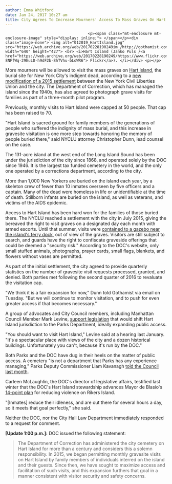 ```yaml
---
author: Emma Whitford
date: Jan 24, 2017 10:27 am
title: City Agrees To Increase Mourners' Access To Mass Graves On Hart Island
---
```


	
										<p><span class="mt-enclosure mt-enclosure-image" style="display: inline;"> </span></p><div class="image-none"> <img alt="012019_HartIsland.jpg" src="https://web.archive.org/web/20170228190249im_/http://gothamist.com/attachments/nyc_ewhitford/012019_HartIsland.jpg" width="640" height="427"> <br> <i>Hart Island (Janko Puls /<a href="https://web.archive.org/web/20170228190249/https://www.flickr.com/photos/jankor/5122715812/in/photolist-8NFfWq-29EuLD-h9dF2b-8hTVhu-bLoWR6"> Flickr</a>). </i></div> <p></p>

<p>More mourners will be allowed to visit the mass graves on <a href="https://web.archive.org/web/20170228190249/http://gothamist.com/2016/01/20/hart_island_doc.php">Hart Island</a>, the burial site for New York City&apos;s indigent dead, according to a <a href="https://web.archive.org/web/20170228190249/http://www.nyclu.org/files/releases/Hart-Island-Settlement-modification.pdf">new modification of a 2015 settlement</a> between the New York Civil Liberties Union and the city. The Department of Correction, which has managed the island since the 1940s, has also agreed to photograph grave visits for families as part of a three-month pilot program. </p>

<p>Previously, monthly visits to Hart Island were capped at 50 people. That cap has been raised to 70. </p>

<p>&quot;Hart Island is sacred ground for family members of the generations of people who suffered the indignity of mass burial, and this increase in gravesite visitation is one more step towards honoring the memory of people buried there,&quot; said NYCLU attorney Christopher Dunn, lead counsel on the case. </p>

<p>The 131-acre island at the west end of the Long Island Sound has been under the jurisdiction of the city since 1868, and operated solely by the DOC since 1946. It is the largest tax funded cemetery in the world, and the only one operated by a corrections department, according to the city. </p>

<p>More than 1,000 New Yorkers are buried on the island each year, by a skeleton crew of fewer than 10 inmates overseen by five officers and a captain. Many of the dead were homeless in life or unidentifiable at the time of death. Stillborn infants are buried on the island, as well as veterans, and victims of the AIDS epidemic. </p>

<p>Access to Hart Island has been hard won for the families of those buried there. The NYCLU reached a settlement with the city in July 2015, giving the bereaved the right to visit graves on a designated day each month with armed escorts. Until that summer, visits were <a href="https://web.archive.org/web/20170228190249/http://www.theguardian.com/us-news/2015/jun/03/hart-island-new-york-city-mass-burial-graves">contained to a gazebo near the island&apos;s ferry dock</a>, out of view of the graves. Visitors are still subject to search, and guards have the right to confiscate graveside offerings that could be deemed a &quot;security risk.&quot; According to the DOC&apos;s website, only small stuffed animals, photographs, prayer cards, small flags, blankets, and flowers without vases are permitted. </p>

<p>As part of the initial settlement, the city agreed to provide quarterly statistics on the number of gravesite visit requests processed, granted, and denied. Both parties met following the second quarter of 2016 to revaluate the visitation cap. </p>

<p>&quot;We think it is a fair expansion for now,&quot; Dunn told Gothamist via email on Tuesday. &quot;But we will continue to monitor visitation, and to push for even greater access if that becomes necessary.&quot; </p>

<p>A group of advocates and City Council members, including Manhattan Council Member Mark Levine, <a href="https://web.archive.org/web/20170228190249/http://gothamist.com/2016/01/20/hart_island_doc.php">support legislation</a> that would shift Hart Island jurisdiction to the Parks Department, ideally expanding public access. </p>

<p>&quot;You should want to visit Hart Island,&quot; Levine said at a hearing last January. &quot;It&apos;s a spectacular place with views of the city and a dozen historical buildings. Unfortunately you can&apos;t, because it&apos;s run by the DOC.&quot;</p>

<p>Both Parks and the DOC have dug in their heels on the matter of public access. A cemetery &quot;is not a department that Parks has any experience managing,&quot; Parks Deputy Commissioner Liam Kavanagh <a href="https://web.archive.org/web/20170228190249/http://gothamist.com/2016/12/01/island_tour.php">told the Council last month</a>. </p>

<p>Carleen McLaughlin, the DOC&apos;s director of legislative affairs, testified last winter that the DOC&apos;s Hart Island stewardship advances Mayor de Blasio&apos;s <a href="https://web.archive.org/web/20170228190249/http://gothamist.com/2015/03/13/de_blasio_wants_to_reduce_violence.php">14-point plan</a> for reducing violence on Rikers Island. </p>

<p>&quot;[Inmates] reduce their idleness, and are out there for several hours a day, so it meets that goal perfectly,&quot; she said. </p>

<p>Neither the DOC, nor the City Hall Law Department immediately responded to a request for comment. </p>

<p><strong>[Update 1:00 p.m.]:</strong> DOC issued the following statement: </p>

<blockquote>The Department of Correction has administered the city cemetery on Hart Island for more than a century and considers this a solemn responsibility. In 2015, we began permitting monthly gravesite visits on Hart Island by family members of individuals interred on the island and their guests. Since then, we have sought to maximize access and facilitation of such visits, and this expansion furthers that goal in a manner consistent with visitor security and safety concerns.</blockquote>					
										
									
				